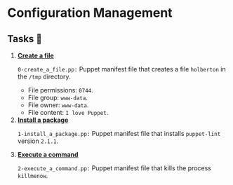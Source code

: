  <h1>Configuration Management</h1>
    <h2>Tasks 📃</h2>
    <ol>
        <li>
            <strong>
                <a href="https://github.com/NyasimiPhilip/alx-system_engineering-devops/blob/master/0x0A-configuration_management/0-create_a_file.pp">Create a file</a>
            </strong>
            <p><code>0-create_a_file.pp:</code> Puppet manifest file that creates a file <code>holberton</code> in the <code>/tmp</code> directory.</p>
            <ul>
                <li>File permissions: <code>0744</code>.</li>
                <li>File group: <code>www-data</code>.</li>
                <li>File owner: <code>www-data</code>.</li>
                <li>File content: <code>I love Puppet</code>.</li>
            </ul>
        </li>
        <li>
            <strong>
                <a href="https://github.com/NyasimiPhilip/alx-system_engineering-devops/blob/master/0x0A-configuration_management/1-install_a_package.pp">Install a package</a>
            </strong>
            <p><code>1-install_a_package.pp:</code> Puppet manifest file that installs <code>puppet-lint</code> version <code>2.1.1</code>.</p>
        </li>
        <li>
            <strong>
                <a href="https://github.com/NyasimiPhilip/alx-system_engineering-devops/blob/master/0x0A-configuration_management/2-execute_a_command.pp">Execute a command</a>
            </strong>
            <p><code>2-execute_a_command.pp:</code> Puppet manifest file that kills the process <code>killmenow</code>.</p>
        </li>
    </ol>
